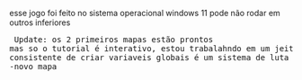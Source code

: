 esse jogo foi feito no sistema operacional windows 11 pode não rodar em outros inferiores
	<pre>	Update:
	os 2 primeiros mapas estão prontos mas so o tutorial é interativo, estou trabalahndo em um jeito mais consistente de
	criar variaveis globais é um sistema de luta
		Novidade
		-novo mapa </pre>
